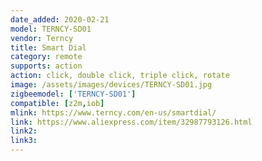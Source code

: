 ```yaml
---
date_added: 2020-02-21
model: TERNCY-SD01
vendor: Terncy
title: Smart Dial
category: remote
supports: action
action: click, double click, triple click, rotate
image: /assets/images/devices/TERNCY-SD01.jpg
zigbeemodel: ['TERNCY-SD01']
compatible: [z2m,iob]
mlink: https://www.terncy.com/en-us/smartdial/
link: https://www.aliexpress.com/item/32987793126.html
link2: 
link3: 
---
```

